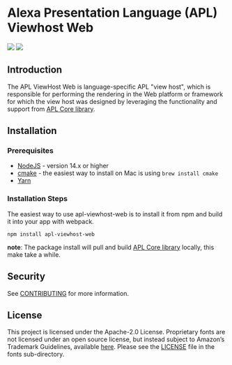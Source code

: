 # Alexa Presentation Language (APL) Viewhost Web

<p>
 <a href="https://github.com/alexa/apl-viewhost-web/tree/v2023.3.0" alt="version">
 <img src="https://img.shields.io/badge/stable%20version-2023.3.0-brightgreen" /></a>
 <a href="https://github.com/alexa/apl-core-library/tree/v2023.3.0" alt="APLCore">
 <img src="https://img.shields.io/badge/apl%20core%20library-2023.3.0-navy" /></a>
</p>

## Introduction

The APL ViewHost Web is language-specific APL "view host", which is responsible for performing the rendering in the Web
platform or framework for which the view host was designed by leveraging the functionality and support from [APL Core library](https://github.com/alexa/apl-core-library).

## Installation

### Prerequisites

* [NodeJS](https://nodejs.org/en/) - version 14.x or higher
* [cmake](https://cmake.org/install/) - the easiest way to install on Mac is using `brew install cmake`
* [Yarn](https://yarnpkg.com/getting-started/install)

### Installation Steps
The easiest way to use apl-viewhost-web is to install it from npm and build it into your app with webpack.

```
npm install apl-viewhost-web
```

**note**: The package install will pull and build [APL Core library](https://github.com/alexa/apl-core-library) locally,
this make take a while.

## Security

See [CONTRIBUTING](CONTRIBUTING.md#security-issue-notifications) for more information.

## License

This project is licensed under the Apache-2.0 License. Proprietary fonts are not licensed under an open source license, but instead subject to Amazon’s Trademark Guidelines, available [here](https://developer.amazon.com/support/legal/tuabg#trademark). Please see the [LICENSE](fonts/LICENSE.txt) file in the fonts sub-directory.

